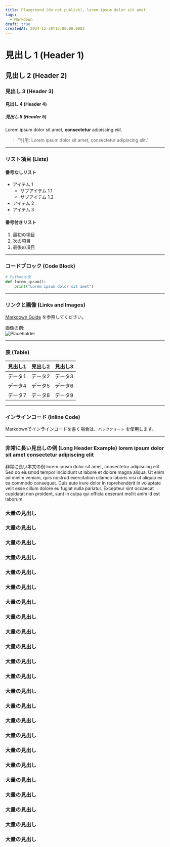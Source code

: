 ```yaml
---
title: Playground (do not publish), lorem ipsum dolor sit amet
tags:
  - Markdown
draft: true
createdAt: 2024-12-30T15:00:00.000Z
---
```


# 見出し 1 (Header 1)

## 見出し 2 (Header 2)

### 見出し 3 (Header 3)

#### 見出し 4 (Header 4)

##### 見出し 5 (Header 5)

Lorem ipsum dolor sit amet, **consectetur** adipiscing *elit*.

> "引用: Lorem ipsum dolor sit amet, consectetur adipiscing elit."

---

### リスト項目 (Lists)

#### 番号なしリスト

- アイテム 1  
  - サブアイテム 1.1  
  - サブアイテム 1.2  
- アイテム 2  
- アイテム 3  

#### 番号付きリスト

1. 最初の項目  
2. 次の項目  
3. 最後の項目  

---

### コードブロック (Code Block)

```python
# Pythonの例
def lorem_ipsum():
    print("Lorem ipsum dolor sit amet")
```

---

### リンクと画像 (Links and Images)

[Markdown Guide](https://www.markdownguide.org) を参照してください。  

画像の例:  
![Placeholder](https://placehold.jp/150x150.png)

---

### 表 (Table)

| 見出し1 | 見出し2 | 見出し3 |
| ------- | ------- | ------- |
| データ1 | データ2 | データ3 |
| データ4 | データ5 | データ6 |
| データ7 | データ8 | データ9 |

---

### インラインコード (Inline Code)

Markdownでインラインコードを書く場合は、`バッククォート` を使用します。

---

### 非常に長い見出しの例 (Long Header Example) lorem ipsum dolor sit amet consectetur adipiscing elit

非常に長い本文の例:lorem ipusm dolor sit amet, consectetur adipiscing elit. Sed do eiusmod tempor incididunt ut labore et dolore magna aliqua. Ut enim ad minim veniam, quis nostrud exercitation ullamco laboris nisi ut aliquip ex ea commodo consequat. Duis aute irure dolor in reprehenderit in voluptate velit esse cillum dolore eu fugiat nulla pariatur. Excepteur sint occaecat cupidatat non proident, sunt in culpa qui officia deserunt mollit anim id est laborum.

### 大量の見出し

### 大量の見出し

### 大量の見出し

### 大量の見出し

### 大量の見出し

### 大量の見出し

### 大量の見出し

### 大量の見出し

### 大量の見出し

### 大量の見出し

### 大量の見出し

### 大量の見出し

### 大量の見出し

### 大量の見出し

### 大量の見出し

### 大量の見出し

### 大量の見出し

### 大量の見出し

### 大量の見出し

### 大量の見出し

### 大量の見出し

### 大量の見出し

### 大量の見出し
